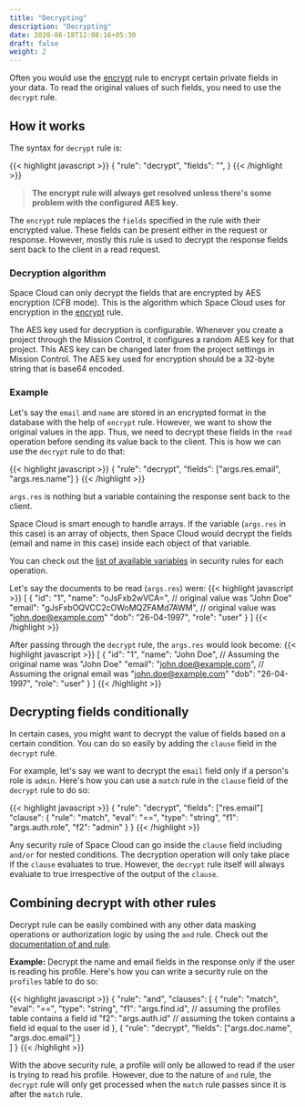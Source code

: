 ```yaml
---
title: "Decrypting"
description: "Decrypting"
date: 2020-06-18T12:08:16+05:30
draft: false
weight: 2
---
```


Often you would use the [encrypt](/security/security-rules/masking-data/encrypting) rule to encrypt certain private fields in your data. To read the original values of such fields, you need to use the `decrypt` rule.

## How it works

The syntax for `decrypt` rule is:

{{< highlight javascript >}}
{
  "rule": "decrypt",
  "fields": "<array-of-fields>",
}
{{< /highlight >}}

> **The encrypt rule will always get resolved unless there's some problem with the configured AES key.**

The `encrypt` rule replaces the `fields` specified in the rule with their encrypted value. These fields can be present either in the request or response. However, mostly this rule is used to decrypt the response fields sent back to the client in a read request.

### Decryption algorithm

Space Cloud can only decrypt the fields that are encrypted by AES encryption (CFB mode). This is the algorithm which Space Cloud uses for encryption in the [encrypt](/security/security-rules/masking-data/encrypting) rule. 


The AES key used for decryption is configurable. Whenever you create a project through the Mission Control, it configures a random AES key for that project. This AES key can be changed later from the project settings in Mission Control. The AES key used for encryption should be a 32-byte string that is base64 encoded.


### Example

Let's say the `email` and `name` are stored in an encrypted format in the database with the help of `encrypt` rule. However, we want to show the original values in the app. Thus, we need to decrypt these fields in the `read` operation before sending its value back to the client. This is how we can use the `decrypt` rule to do that:
  
{{< highlight javascript >}}
{
  "rule": "decrypt",
  "fields": ["args.res.email", "args.res.name"]
}
{{< /highlight >}}

`args.res` is nothing but a variable containing the response sent back to the client. 

Space Cloud is smart enough to handle arrays. If the variable (`args.res` in this case) is an array of objects, then Space Cloud would decrypt the fields (email and name in this case) inside each object of that variable. 

You can check out the [list of available variables](/security/security-rules/available-variables) in security rules for each operation.

Let's say the documents to be read (`args.res`) were:
{{< highlight javascript >}}
[
  {
    "id": "1",
    "name": "oJsFxb2wVCA=", // original value was "John Doe"
    "email": "gJsFxbOQVCC2cOWoMQZFAMd7AWM", // original value was "john.doe@example.com"
    "dob": "26-04-1997",
    "role": "user"
  }
]
{{< /highlight >}}

After passing through the `decrypt` rule, the `args.res` would look become:
{{< highlight javascript >}}
[
  {
    "id": "1",
    "name": "John Doe", // Assuming the original name was "John Doe"
    "email": "john.doe@example.com", // Assuming the orignal email was "john.doe@example.com"
    "dob": "26-04-1997",
    "role": "user"
  }
]
{{< /highlight >}}

## Decrypting fields conditionally

In certain cases, you might want to decrypt the value of fields based on a certain condition. You can do so easily by adding the `clause` field in the `decrypt` rule. 

For example, let's say we want to decrypt the `email` field only if a person's role is `admin`. Here's how you can use a `match` rule in the `clause` field of the `decrypt` rule to do so:

{{< highlight javascript >}}
{
  "rule": "decrypt",
  "fields": ["res.email"]
  "clause": {
    "rule": "match",
    "eval": "==",
    "type": "string",
    "f1": "args.auth.role",
    "f2": "admin"
  }
}
{{< /highlight >}}

Any security rule of Space Cloud can go inside the `clause` field including `and/or` for nested conditions. The decryption operation will only take place if the `clause` evaluates to true. However, the `decrypt` rule itself will always evaluate to true irrespective of the output of the `clause`.

## Combining decrypt with other rules

Decrypt rule can be easily combined with any other data masking operations or authorization logic by using the `and` rule. Check out the [documentation of and rule](/security/security-rules/combining-multiple-rules).

**Example:** Decrypt the name and email fields in the response only if the user is reading his profile. Here's how you can write a security rule on the `profiles` table to do so:

{{< highlight javascript >}}
{
  "rule": "and",
  "clauses": [
    {
    "rule": "match",
    "eval": "==",
    "type": "string",
    "f1": "args.find.id", // assuming the profiles table contains a field id
    "f2": "args.auth.id" // assuming the token contains a field id equal to the user id
    },
    {
      "rule": "decrypt",
      "fields": ["args.doc.name", "args.doc.email"]
    }  
  ]
}
{{< /highlight >}}

With the above security rule, a profile will only be allowed to read if the user is trying to read his profile. However, due to the nature of `and` rule, the `decrypt` rule will only get processed when the `match` rule passes since it is after the `match` rule.